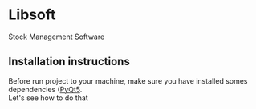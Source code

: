 # Libsoft
Stock Management Software

## Installation instructions
Before run project to your machine, make sure you have installed somes dependencies (<a href="#">PyQt5</a>.<br/>
Let's see how to do that
